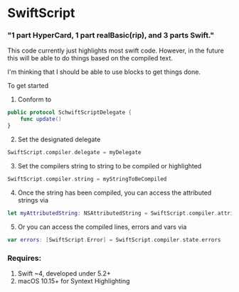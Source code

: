 # SwiftScript

### "1 part HyperCard, 1 part realBasic(rip), and 3 parts Swift."

This code currently just highlights most swift code. However, in the future this will be able to do things based on the compiled text.

I'm thinking that I should be able to use blocks to get things done.

To get started
1. Conform to 
```swift
public protocol SchwiftScriptDelegate {
    func update()
}
  ```
2. Set the designated delegate
```swift
SwiftScript.compiler.delegate = myDelegate
```
3. Set the compilers string to string to be compiled or highlighted
```swift
SwiftScript.compiler.string = myStringToBeCompiled
```
4. Once the string has been compiled, you can access the attributed strings via 
```swift
let myAttributedString: NSAttributedString = SwiftScript.compiler.attributedString
```
5. Or you can access the compiled lines, errors and vars via 
```swift
var errors: [SwiftScript.Error] = SwiftScript.compiler.state.errors
```

### Requires:
1. Swift ~4, developed under 5.2+
2. macOS 10.15+ for Syntext Highlighting
